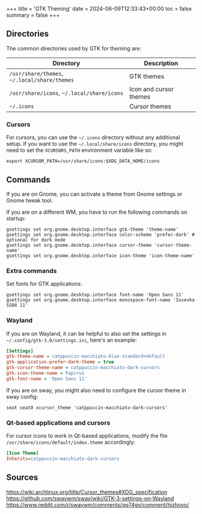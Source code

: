 +++
title = 'GTK Theming'
date = 2024-06-09T12:33:43+00:00
toc = false
summary = false
+++

## Directories

The common directories used by GTK for theming are:

| Directory                                    | Description            |
| -------------------------------------------- | ---------------------- |
| `/usr/share/themes`, `~/.local/share/themes` | GTK themes             |
| `/usr/share/icons`, `~/.local/share/icons`   | Icon and cursor themes |
| `~/.icons`                                   | Cursor themes          |

### Cursors

For cursors, you can use the `~/.icons` directory without any additional setup.
If you want to use the `~/.local/share/icons` directory, you might need to set
the `XCURSORS_PATH` environment variable like so:

```shell
export XCURSOR_PATH=/usr/share/icons:$XDG_DATA_HOME/icons
```

## Commands

If you are on Gnome, you can activate a theme from Gnome settings or Gnome tweak
tool.

If you are on a different WM, you have to run the following commands on startup:

```shell
gsettings set org.gnome.desktop.interface gtk-theme 'theme-name'
gsettings set org.gnome.desktop.interface color-scheme 'prefer-dark' # optional for dark mode
gsettings set org.gnome.desktop.interface cursor-theme 'cursor-theme-name'
gsettings set org.gnome.desktop.interface icon-theme 'icon-theme-name'
```

### Extra commands

Set fonts for GTK applications:

```shell
gsettings set org.gnome.desktop.interface font-name 'Open Sans 11'
gsettings set org.gnome.desktop.interface monospace-font-name 'Iosevka SS08 11'
```

### Wayland

If you are on Wayland, it can be helpful to also set the settings in
`~/.config/gtk-3.0/settings.ini`, here's an example:

```ini
[Settings]
gtk-theme-name = catppuccin-macchiato-blue-standard+default
gtk-application-prefer-dark-theme = true
gtk-cursor-theme-name = catppuccin-macchiato-dark-cursors
gtk-icon-theme-name = Papirus
gtk-font-name = 'Open Sans 11'
```

If you are on sway, you might also need to configure the cursor theme in sway
config:

```text
seat seat0 xcursor_theme 'catppuccin-macchiato-dark-cursors'
```

### Qt-based applications and cursors

For cursor icons to work in Qt-based applications, modify the file
`/usr/share/icons/default/index.theme` accordingly:

```ini
[Icon Theme]
Inherits=catppuccin-macchiato-dark-cursors
```

## Sources

<https://wiki.archlinux.org/title/Cursor_themes#XDG_specification>\
<https://github.com/swaywm/sway/wiki/GTK-3-settings-on-Wayland>\
<https://www.reddit.com/r/swaywm/comments/qq74gv/comment/hjzhoyo/>
